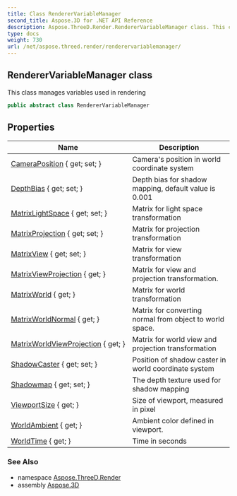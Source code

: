 ```yaml
---
title: Class RendererVariableManager
second_title: Aspose.3D for .NET API Reference
description: Aspose.ThreeD.Render.RendererVariableManager class. This class manages variables used in rendering
type: docs
weight: 730
url: /net/aspose.threed.render/renderervariablemanager/
---
```

## RendererVariableManager class

This class manages variables used in rendering

```csharp
public abstract class RendererVariableManager
```

## Properties

| Name | Description |
| --- | --- |
| [CameraPosition](../../aspose.threed.render/renderervariablemanager/cameraposition/) { get; set; } | Camera's position in world coordinate system |
| [DepthBias](../../aspose.threed.render/renderervariablemanager/depthbias/) { get; set; } | Depth bias for shadow mapping, default value is 0.001 |
| [MatrixLightSpace](../../aspose.threed.render/renderervariablemanager/matrixlightspace/) { get; set; } | Matrix for light space transformation |
| [MatrixProjection](../../aspose.threed.render/renderervariablemanager/matrixprojection/) { get; set; } | Matrix for projection transformation |
| [MatrixView](../../aspose.threed.render/renderervariablemanager/matrixview/) { get; set; } | Matrix for view transformation |
| [MatrixViewProjection](../../aspose.threed.render/renderervariablemanager/matrixviewprojection/) { get; } | Matrix for view and projection transformation. |
| [MatrixWorld](../../aspose.threed.render/renderervariablemanager/matrixworld/) { get; } | Matrix for world transformation |
| [MatrixWorldNormal](../../aspose.threed.render/renderervariablemanager/matrixworldnormal/) { get; } | Matrix for converting normal from object to world space. |
| [MatrixWorldViewProjection](../../aspose.threed.render/renderervariablemanager/matrixworldviewprojection/) { get; } | Matrix for world view and projection transformation |
| [ShadowCaster](../../aspose.threed.render/renderervariablemanager/shadowcaster/) { get; set; } | Position of shadow caster in world coordinate system |
| [Shadowmap](../../aspose.threed.render/renderervariablemanager/shadowmap/) { get; set; } | The depth texture used for shadow mapping |
| [ViewportSize](../../aspose.threed.render/renderervariablemanager/viewportsize/) { get; } | Size of viewport, measured in pixel |
| [WorldAmbient](../../aspose.threed.render/renderervariablemanager/worldambient/) { get; } | Ambient color defined in viewport. |
| [WorldTime](../../aspose.threed.render/renderervariablemanager/worldtime/) { get; } | Time in seconds |

### See Also

* namespace [Aspose.ThreeD.Render](../../aspose.threed.render/)
* assembly [Aspose.3D](../../)


